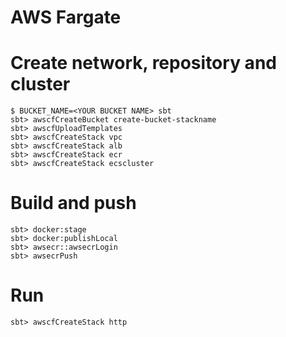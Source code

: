 AWS Fargate
===========

# Create network, repository and cluster

```
$ BUCKET_NAME=<YOUR BUCKET NAME> sbt
sbt> awscfCreateBucket create-bucket-stackname
sbt> awscfUploadTemplates
sbt> awscfCreateStack vpc
sbt> awscfCreateStack alb 
sbt> awscfCreateStack ecr
sbt> awscfCreateStack ecscluster
```

# Build and push

```
sbt> docker:stage
sbt> docker:publishLocal
sbt> awsecr::awsecrLogin
sbt> awsecrPush
```

# Run

```
sbt> awscfCreateStack http
```